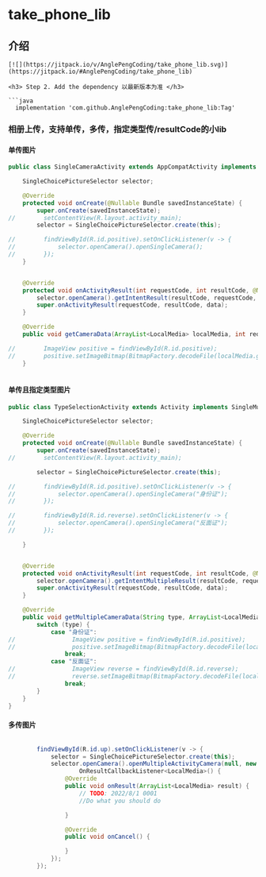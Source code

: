 # take_phone_lib
<h2>介绍</h2>

```
[![](https://jitpack.io/v/AnglePengCoding/take_phone_lib.svg)](https://jitpack.io/#AnglePengCoding/take_phone_lib)

<h3> Step 2. Add the dependency 以最新版本为准 </h3>

```java
  implementation 'com.github.AnglePengCoding:take_phone_lib:Tag'
```

<h3>相册上传，支持单传，多传，指定类型传/resultCode的小lib  </h3>

<h4> 单传图片 </h4>

```java 
public class SingleCameraActivity extends AppCompatActivity implements SingleCameraData {

    SingleChoicePictureSelector selector;

    @Override
    protected void onCreate(@Nullable Bundle savedInstanceState) {
        super.onCreate(savedInstanceState);
//        setContentView(R.layout.activity_main);
        selector = SingleChoicePictureSelector.create(this);

//        findViewById(R.id.positive).setOnClickListener(v -> {
//            selector.openCamera().openSingleCamera();
//        });
    }


    @Override
    protected void onActivityResult(int requestCode, int resultCode, @Nullable Intent data) {
        selector.openCamera().getIntentResult(resultCode, requestCode, data, this);
        super.onActivityResult(requestCode, resultCode, data);
    }

    @Override
    public void getCameraData(ArrayList<LocalMedia> localMedia, int requestCode) {

//        ImageView positive = findViewById(R.id.positive);
//        positive.setImageBitmap(BitmapFactory.decodeFile(localMedia.get(0).getPath()));
    }
    
```
<h4> 单传且指定类型图片 </h4>

```java 
public class TypeSelectionActivity extends Activity implements SingleMultipleCameraData {

    SingleChoicePictureSelector selector;

    @Override
    protected void onCreate(@Nullable Bundle savedInstanceState) {
        super.onCreate(savedInstanceState);
//        setContentView(R.layout.activity_main);

        selector = SingleChoicePictureSelector.create(this);

//        findViewById(R.id.positive).setOnClickListener(v -> {
//            selector.openCamera().openSingleCamera("身份证");
//        });

//        findViewById(R.id.reverse).setOnClickListener(v -> {
//            selector.openCamera().openSingleCamera("反面证");
//        });

    }


    @Override
    protected void onActivityResult(int requestCode, int resultCode, @Nullable Intent data) {
        selector.openCamera().getIntentMultipleResult(resultCode, requestCode, data, this);
        super.onActivityResult(requestCode, resultCode, data);
    }

    @Override
    public void getMultipleCameraData(String type, ArrayList<LocalMedia> localMedia, int requestCode) {
        switch (type) {
            case "身份证":
//                ImageView positive = findViewById(R.id.positive);
//                positive.setImageBitmap(BitmapFactory.decodeFile(localMedia.get(0).getPath()));
                break;
            case "反面证":
//                ImageView reverse = findViewById(R.id.reverse);
//                reverse.setImageBitmap(BitmapFactory.decodeFile(localMedia.get(0).getPath()));
                break;
        }
    }
}

```

<h4> 多传图片 </h4>

```java 

        findViewById(R.id.up).setOnClickListener(v -> {
            selector = SingleChoicePictureSelector.create(this);
            selector.openCamera().openMultipleActivityCamera(null, new
                    OnResultCallbackListener<LocalMedia>() {
                @Override
                public void onResult(ArrayList<LocalMedia> result) {
                    // TODO: 2022/8/1 0001
                    //Do what you should do

                }

                @Override
                public void onCancel() {

                }
            });
        });

```


